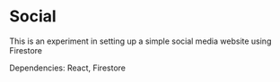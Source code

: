 # Social

This is an experiment in setting up a simple social media website using Firestore

Dependencies: React, Firestore